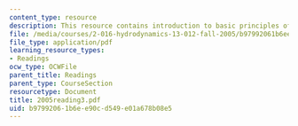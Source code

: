 ```yaml
---
content_type: resource
description: This resource contains introduction to basic principles of fluid mechanics.
file: /media/courses/2-016-hydrodynamics-13-012-fall-2005/b97992061b6ee90cd549e01a678b08e5_2005reading3.pdf
file_type: application/pdf
learning_resource_types:
- Readings
ocw_type: OCWFile
parent_title: Readings
parent_type: CourseSection
resourcetype: Document
title: 2005reading3.pdf
uid: b9799206-1b6e-e90c-d549-e01a678b08e5
---
```

